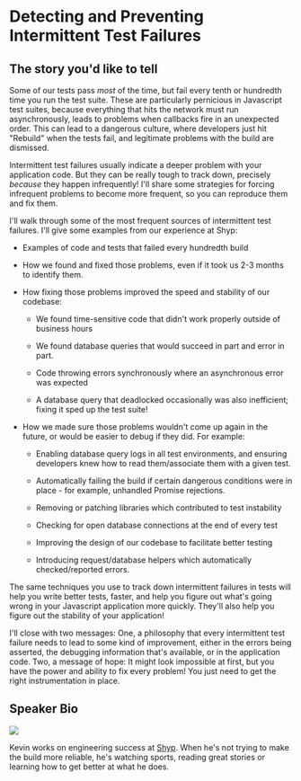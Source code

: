 # Detecting and Preventing Intermittent Test Failures

## The story you'd like to tell

Some of our tests pass _most_ of the time, but fail every tenth or hundredth
time you run the test suite. These are particularly pernicious in Javascript
test suites, because everything that hits the network must run asynchronously,
leads to problems when callbacks fire in an unexpected order. This can lead to
a dangerous culture, where developers just hit "Rebuild" when the tests fail,
and legitimate problems with the build are dismissed.

Intermittent test failures usually indicate a deeper problem with your
application code. But they can be really tough to track down, precisely
*because* they happen infrequently! I'll share some strategies for forcing
infrequent problems to become more frequent, so you can reproduce them and fix
them.

I'll walk through some of the most frequent sources of intermittent test
failures. I'll give some examples from our experience at Shyp:

- Examples of code and tests that failed every hundredth build

- How we found and fixed those problems, even if it took us 2-3 months to
identify them.

- How fixing those problems improved the speed and stability of our codebase:

    - We found time-sensitive code that didn't work properly outside of business hours

    - We found database queries that would succeed in part and error in part.

    - Code throwing errors synchronously where an asynchronous error was expected

    - A database query that deadlocked occasionally was also inefficient;
        fixing it sped up the test suite!

- How we made sure those problems wouldn't come up again in the future, or
  would be easier to debug if they did. For example:

    - Enabling database query logs in all test environments, and ensuring
      developers knew how to read them/associate them with a given test.

    - Automatically failing the build if certain dangerous conditions were in
      place - for example, unhandled Promise rejections.

    - Removing or patching libraries which contributed to test instability

    - Checking for open database connections at the end of every test

    - Improving the design of our codebase to facilitate better testing

    - Introducing request/database helpers which automatically checked/reported
      errors.

The same techniques you use to track down intermittent failures in tests will
help you write better tests, faster, and help you figure out what's going wrong
in your Javascript application more quickly. They'll also help you figure out
the stability of your application!

I'll close with two messages: One, a philosophy that every intermittent test
failure needs to lead to some kind of improvement, either in the errors being
asserted, the debugging information that's available, or in the application
code. Two, a message of hope: It might look impossible at first, but you have
the power and ability to fix every problem! You just need to get the right
instrumentation in place.

## Speaker Bio

![](https://kev.inburke.com/photos/squarephoto.png)

Kevin works on engineering success at [Shyp](https://shyp.com). When he's not
trying to make the build more reliable, he's watching sports, reading great
stories or learning how to get better at what he does.

